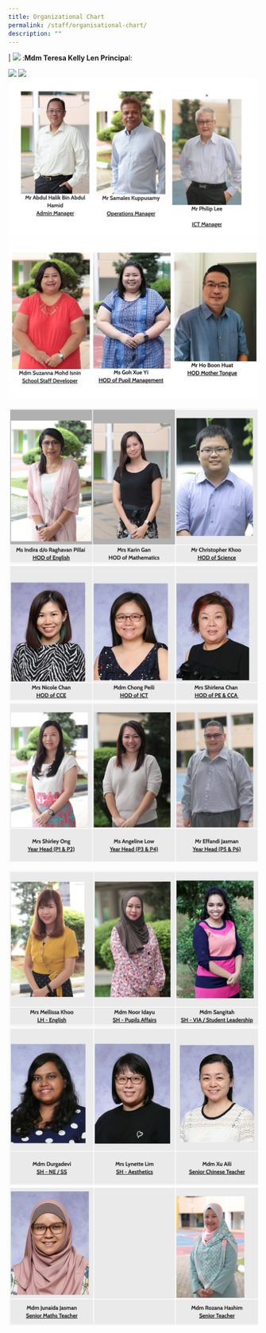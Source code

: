 ```yaml
---
title: Organizational Chart
permalink: /staff/organisational-chart/
description: ""
---
```

| ![](https://file.go.gov.sg/67u60i.JPG)            :**Mdm Teresa Kelly Len Principa**l:




![](https://file.go.gov.sg/u4i7eo.JPG)
![](https://file.go.gov.sg/rirg95.JPG)
![](/images/managers.png)
![](/images/HOD.png)

![](/images/HODs.png)
![](/images/HODs%202.png)
![](/images/Year%20heads.png)

![](/images/LH%20SH.png)
![](/images/SH%202.png)
![](/images/Senior%20staff.png)